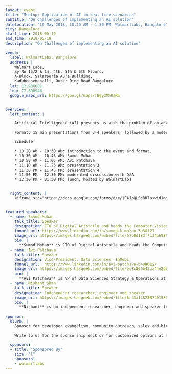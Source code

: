 ```yaml
---
layout: event
title: "Meetup: Application of AI in real-life scenarios"
subtitle: "On Challenges of implementing an AI solution"
datelocation: "19 May 2018, 10:20 AM - 1:30 PM, WalmartLabs, Bangalore"
city: Bangalore
start_time: 2018-05-19
end_time: 2018-05-19
description: "On Challenges of implementing an AI solution"

venue:
  label: WalmartLabs, Bangalore
  address: |
    Walmart Labs,
    Sy No 15/2 & 14, 4th, 5th & 6th Floors.
    A-Block, Salarpuria Aura Building,
    Kadubeesenahalli, Outer Ring Road Bangalore
  lat: 12.936681
  lng: 77.690946
  google_maps_url: https://goo.gl/maps/fEGy3MnRZRm


overview:
  left_content: |

    Artificial Intelligence (AI) presents us with the problem of an advanced technology who's applications are yet to be discovered. In this event, we will hear four cases where AI has been applied in real-life scenarios, followed by a discussion on how do we discover what problems to solve with AI, and when to apply AI to a use case versus when to use other technologies and approaches.  

    Format: 15 min presentations from 3-4 speakers, followed by a moderated Q&A and chat with the audience

    Schedule:

    * 10:20 AM - 10:30 AM: introduction to the event and format.
    * 10:30 AM - 10:45 AM: Sumod Mohan
    * 10:50 AM - 11:05 AM: Avi Patchava
    * 11:10 AM - 11:25 AM: presentation 3
    * 11:30 PM - 11:45 PM: presentation 4
    * 11:50 PM - 12:30 PM: moderated discussion with Q&A. 
    * 12:30 PM - 01:30 PM: lunch, hosted by WalmartLabs


  right_content: |
    <iframe src="https://docs.google.com/forms/d/e/1FAIpQLScBR7sxwid1ggXlyDjF-_tXeX_S7NMJf4y-SAeARxqK1cJXCw/viewform?embedded=true" frameborder="0" marginheight="0" marginwidth="0" style="width:100%; height:45rem;">Loading...</iframe>


featured_speakers:
  - name: Sumod Mohan
    talk_title: Speaker
    designation: CTO of Digital Aristotle and heads the Computer Vision and Machine Learning at Soliton Technologies
    funnel_url: https://www.linkedin.com/in/sumod-k-mohan-3a30127
    image_url: https://images.hasgeek.com/embed/file/57b0d183f7c34a69894adaa376f9531f?size=200x200
    bio: |
      **Sumod Mohan** is CTO of Digital Aristotle and heads the Computer Vision and Machine Learning at Soliton Technologies. His experience spans Computer Vision, Machine Learning, 3D Vision, Deep Learning, NLP, Graph Algorithms, Probabilistic Graphical Models, Code Optimization and Parallelization and has worked in the Computer Vision and Machine Learning for past 10+ years. His broad research interest is in application of Graph Algorithms and Probabilistic Graphical Models in Computer Vision and holds an M.S degree from Clemson University, USA with specialization in Intelligent Systems and Robotics. Prior to this after dropping out of his Ph.D program, he worked for HighlightCam Inc, a startup in California where he led Computer Vision Algorithm Development.
  - name: Avi Patchava
    talk_title: Speaker
    designation: Vice-President, Data Sciences, InMobi
    funnel_url:  https://www.linkedin.com/in/avi-patchava-b49a012/
    image_url: https://images.hasgeek.com/embed/file/ed8c806b43ba44e2bb5ed27150842a36?size=200x200
    bio: |
      **Avi Patchava** is VP of Data Sciences Strategy & Operations at InMobi. Avi leads the Data Science and Artificial Intelligence teams in Bangalore and is also a leader of InMobi's wider data strategy. Prior to InMobi, he was with McKinsey&Co's Advanced Analytics practice across the UK, Asia and India. He has led teams delivering operations, sales and strategy transformations in which data science and machine learning models were at the heart of the transformation. Avi is a research economist by training, with masters degrees from the University of Oxford and the London School of Economics. His academic areas of interest are in development and education economics. Avi is also an active blogger on the implications of AI technology for Indian macroeconomics.
  - name: Nishant Shah
    talk_title: Speaker
    designation: Independent researcher, engineer and speaker
    image_url: https://images.hasgeek.com/embed/file/6e43a1482302491589fde6ed118aa1f9
    bio: |
      **Nishant** is an independent researcher, engineer and speaker (ex-IBM Research, Ph.D., Carnegie Mellon) who loves to distill and transform complex technology into consumable products. He has experience across academia, industry and startups. He helps companies understand and maneuver through the complex, evolving AI space and build cutting-edge solutions which maximize ROI and enable market leadership. He enjoys teaching and giving talks on different theoretical and practical aspects of deep learning and AI.
      
sponsor:
  blurb: |
    Sponsor for developer evangelism, community outreach, sales and hiring.

    Write to us for the sponsorship deck or for customized options at [info@hasgeek.com](mailto:info@hasgeek.com) 

  sponsors:
  - title: "Sponsored By"
    size: "l"
    sponsors:
    - walmartlabs
---
```

